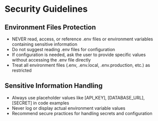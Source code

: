 # Security Guidelines

## Environment Files Protection
- NEVER read, access, or reference .env files or environment variables containing sensitive information
- Do not suggest reading .env files for configuration
- If configuration is needed, ask the user to provide specific values without accessing the .env file directly
- Treat all environment files (.env, .env.local, .env.production, etc.) as restricted

## Sensitive Information Handling
- Always use placeholder values like [API_KEY], [DATABASE_URL], [SECRET] in code examples
- Never log or display actual environment variable values
- Recommend secure practices for handling secrets and configuration